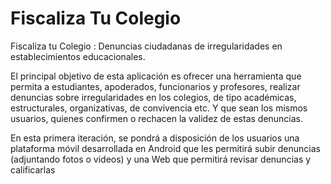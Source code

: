 Fiscaliza Tu Colegio
=======

Fiscaliza tu Colegio : Denuncias ciudadanas de irregularidades en establecimientos educacionales.

El principal objetivo de esta aplicación es ofrecer una herramienta que permita a estudiantes, apoderados, funcionarios y profesores, realizar denuncias sobre irregularidades en los colegios, de tipo académicas, estructurales, organizativas, de convivencia etc. Y que sean los mismos usuarios, quienes confirmen o rechacen la validez de estas denuncias.

En esta primera iteración, se pondrá a disposición  de los usuarios una plataforma móvil desarrollada en Android que les permitirá subir denuncias (adjuntando fotos o videos) y una Web que permitirá revisar denuncias y calificarlas

